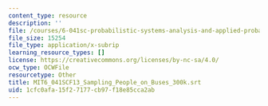 ```yaml
---
content_type: resource
description: ''
file: /courses/6-041sc-probabilistic-systems-analysis-and-applied-probability-fall-2013/1cfc0afa15f27177cb97f18e85cca2ab_MIT6_041SCF13_Sampling_People_on_Buses_300k.srt
file_size: 15254
file_type: application/x-subrip
learning_resource_types: []
license: https://creativecommons.org/licenses/by-nc-sa/4.0/
ocw_type: OCWFile
resourcetype: Other
title: MIT6_041SCF13_Sampling_People_on_Buses_300k.srt
uid: 1cfc0afa-15f2-7177-cb97-f18e85cca2ab
---
```


